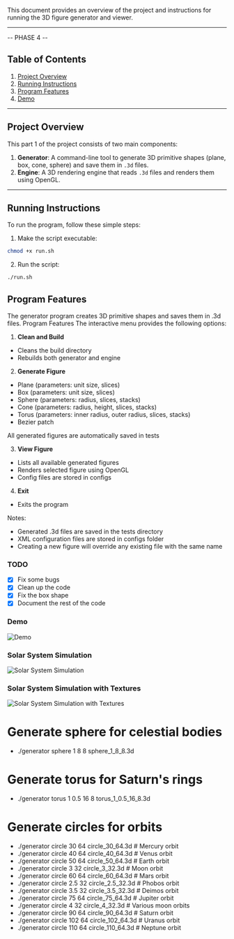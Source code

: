 This document provides an overview of the project and instructions for running the 3D figure generator and viewer.

---

-- PHASE 4 --

## Table of Contents
1. [Project Overview](#project-overview)
2. [Running Instructions](#running-instructions)
3. [Program Features](#program-features)
4. [Demo](#demo)

---

## Project Overview

This part 1 of the project consists of two main components:
1. **Generator**: A command-line tool to generate 3D primitive shapes (plane, box, cone, sphere) and save them in `.3d` files.
2. **Engine**: A 3D rendering engine that reads `.3d` files and renders them using OpenGL.

---

## Running Instructions

To run the program, follow these simple steps:

1. Make the script executable:
```bash
chmod +x run.sh
```
2. Run the script:
```bash
./run.sh
```


## Program Features
The generator program creates 3D primitive shapes and saves them in .3d files. 
Program Features
The interactive menu provides the following options:

1. **Clean and Build**
- Cleans the build directory
- Rebuilds both generator and engine

2. **Generate Figure**
- Plane (parameters: unit size, slices)
- Box (parameters: unit size, slices)
- Sphere (parameters: radius, slices, stacks)
- Cone (parameters: radius, height, slices, stacks)
- Torus (parameters: inner radius, outer radius, slices, stacks)
- Bezier patch 

All generated figures are automatically saved in tests

3. **View Figure**

- Lists all available generated figures
- Renders selected figure using OpenGL
- Config files are stored in configs

4. **Exit**
- Exits the program

Notes:

- Generated .3d files are saved in the tests directory
- XML configuration files are stored in configs folder 
- Creating a new figure will override any existing file with the same name


### TODO 
- [x] Fix some bugs
- [x] Clean up the code
- [x] Fix the box shape
- [x] Document the rest of the code 

### Demo
![Demo](https://github.com/diogocsilva12/CG-Project/raw/9a2d0f71306a7a6b5c4671d0377e751600867192/Phase2/usage_example.gif)

### Solar System Simulation
![Solar System Simulation](https://github.com/diogocsilva12/CG-Project/blob/main/Phase3/solarsystem.gif)

### Solar System Simulation with Textures
![Solar System Simulation with Textures](https://github.com/diogocsilva12/CG-Project/blob/3a21e267f26b1e10327d0099ac75db01ab9596fa/Phase4/demo%20solar%20system%20with%20textures.gif)

# Generate sphere for celestial bodies
- ./generator sphere 1 8 8 sphere_1_8_8.3d

# Generate torus for Saturn's rings
- ./generator torus 1 0.5 16 8 torus_1_0.5_16_8.3d

# Generate circles for orbits
- ./generator circle 30 64 circle_30_64.3d   # Mercury orbit
- ./generator circle 40 64 circle_40_64.3d   # Venus orbit
- ./generator circle 50 64 circle_50_64.3d   # Earth orbit
- ./generator circle 3 32 circle_3_32.3d     # Moon orbit
- ./generator circle 60 64 circle_60_64.3d   # Mars orbit
- ./generator circle 2.5 32 circle_2.5_32.3d # Phobos orbit
- ./generator circle 3.5 32 circle_3.5_32.3d # Deimos orbit
- ./generator circle 75 64 circle_75_64.3d   # Jupiter orbit
- ./generator circle 4 32 circle_4_32.3d     # Various moon orbits
- ./generator circle 90 64 circle_90_64.3d   # Saturn orbit
- ./generator circle 102 64 circle_102_64.3d # Uranus orbit
- ./generator circle 110 64 circle_110_64.3d # Neptune orbit
